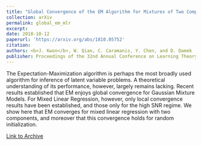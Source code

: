 ```yaml
---
title: "Global Convergence of the EM Algorithm for Mixtures of Two Component Linear Regression"
collection: arXiv
permalink: global_em_mlr
excerpt: 
date: 2018-10-12
paperurl: 'https://arxiv.org/abs/1810.05752'
citation: 
authors: <b>J. Kwon</b>, W. Qian, C. Caramanis, Y. Chen, and D. Damek 
publisher: Proceedings of the 32nd Annual Conference on Learning Theory (COLT) 2019
---
```


The Expectation-Maximization algorithm is perhaps the most broadly used algorithm for inference of latent variable problems. A theoretical understanding of its performance, however, largely remains lacking. Recent results established that EM enjoys global convergence for Gaussian Mixture Models. For Mixed Linear Regression, however, only local convergence results have been established, and those only for the high SNR regime. We show here that EM converges for mixed linear regression with two components, and moreover that this convergence holds for random initialization. 


[Link to Archive](https://arxiv.org/abs/1810.05752)